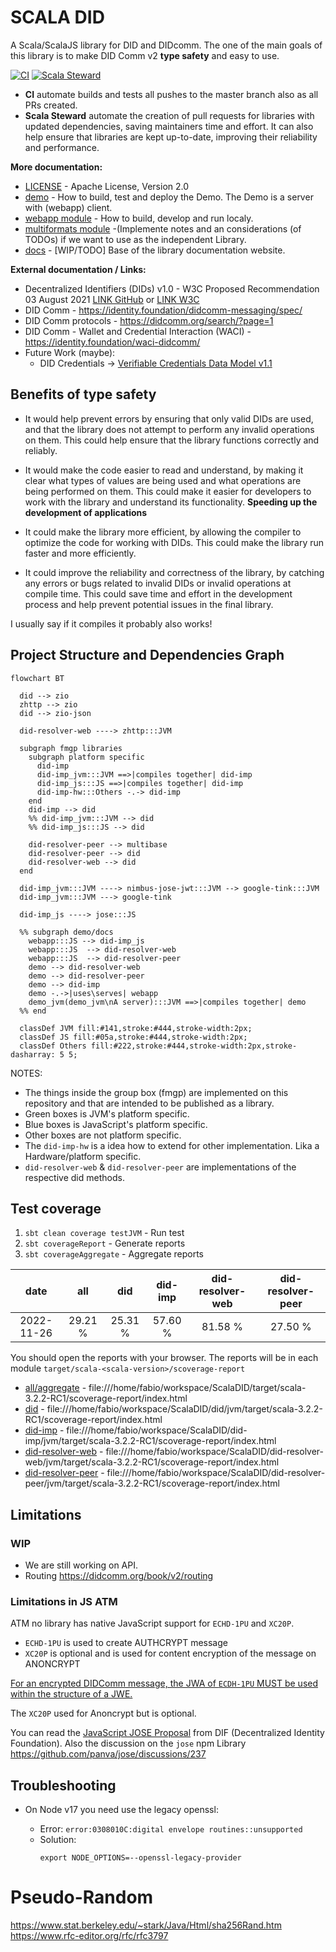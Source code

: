 # SCALA DID

A Scala/ScalaJS library for DID and DIDcomm.
The one of the main goals of this library is to make DID Comm v2 **type safety** and easy to use.


[![CI](https://github.com/FabioPinheiro/scala-did/actions/workflows/ci.yml/badge.svg)](https://github.com/FabioPinheiro/scala-did/actions/workflows/ci.yml)
[![Scala Steward](https://github.com/FabioPinheiro/scala-did/actions/workflows/scala-steward.yml/badge.svg)](https://github.com/FabioPinheiro/scala-did/actions/workflows/scala-steward.yml)
 - **CI** automate builds and tests all pushes to the master branch also as all PRs created.
 - **Scala Steward** automate the creation of pull requests for libraries with updated dependencies, saving maintainers time and effort. It can also help ensure that libraries are kept up-to-date, improving their reliability and performance.


**More documentation:**
- [LICENSE](LICENSE) - Apache License, Version 2.0
- [demo](demo/README.md) - How to build, test and deploy the Demo. The Demo is a server with (webapp) client.  
- [webapp module](webapp/README.md) - How to build, develop and run localy.
- [multiformats module](multiformats/README.md) -(Implemente notes and an considerations (of TODOs) if we want to use as the independent Library.
- [docs](docs/) - [WIP/TODO] Base of the library documentation website.
  <!-- - [docs/readme.md](docs/readme.md) - TODO -->

**External documentation / Links:**
- Decentralized Identifiers (DIDs) v1.0 - W3C Proposed Recommendation 03 August 2021 [LINK GitHub](https://w3c.github.io/did-core/) or [LINK W3C](https://www.w3.org/TR/did-core/)
- DID Comm - <https://identity.foundation/didcomm-messaging/spec/>
- DID Comm protocols - <https://didcomm.org/search/?page=1>
- DID Comm - Wallet and Credential Interaction (WACI) - https://identity.foundation/waci-didcomm/
- Future Work (maybe):
  - DID Credentials -> [Verifiable Credentials Data Model v1.1](https://www.w3.org/TR/vc-data-model/)
## Benefits of type safety

- It would help prevent errors by ensuring that only valid DIDs are used, and that the library does not attempt to perform any invalid operations on them. This could help ensure that the library functions correctly and reliably.

- It would make the code easier to read and understand, by making it clear what types of values are being used and what operations are being performed on them. This could make it easier for developers to work with the library and understand its functionality. **Speeding up the development of applications**

- It could make the library more efficient, by allowing the compiler to optimize the code for working with DIDs. This could make the library run faster and more efficiently.

- It could improve the reliability and correctness of the library, by catching any errors or bugs related to invalid DIDs or invalid operations at compile time. This could save time and effort in the development process and help prevent potential issues in the final library.

I usually say if it compiles it probably also works! 

## Project Structure and Dependencies Graph

```mermaid
flowchart BT

  did --> zio
  zhttp --> zio
  did --> zio-json

  did-resolver-web ----> zhttp:::JVM

  subgraph fmgp libraries
    subgraph platform specific
      did-imp
      did-imp_jvm:::JVM ==>|compiles together| did-imp
      did-imp_js:::JS ==>|compiles together| did-imp
      did-imp-hw:::Others -.-> did-imp
    end
    did-imp --> did
    %% did-imp_jvm:::JVM --> did
    %% did-imp_js:::JS --> did
    
    did-resolver-peer --> multibase
    did-resolver-peer --> did
    did-resolver-web --> did
  end
  
  did-imp_jvm:::JVM ----> nimbus-jose-jwt:::JVM --> google-tink:::JVM
  did-imp_jvm:::JVM ---> google-tink

  did-imp_js ----> jose:::JS

  %% subgraph demo/docs
    webapp:::JS --> did-imp_js
    webapp:::JS  --> did-resolver-web
    webapp:::JS  --> did-resolver-peer
    demo --> did-resolver-web
    demo --> did-resolver-peer
    demo --> did-imp 
    demo -.->|uses\serves| webapp
    demo_jvm(demo_jvm\nA server):::JVM ==>|compiles together| demo
  %% end

  classDef JVM fill:#141,stroke:#444,stroke-width:2px;
  classDef JS fill:#05a,stroke:#444,stroke-width:2px;
  classDef Others fill:#222,stroke:#444,stroke-width:2px,stroke-dasharray: 5 5;

```

NOTES:

- The things inside the group box (fmgp) are implemented on this repository and that are intended to be published as a library.
- Green boxes is JVM's platform specific.
- Blue boxes is JavaScript's platform specific.
- Other boxes are not platform specific.
- The `did-imp-hw` is a idea how to extend for other implementation. Lika a Hardware/platform specific.
- `did-resolver-web` & `did-resolver-peer` are implementations of the respective did methods.

## Test coverage

1. `sbt clean coverage testJVM` - Run test
2. `sbt coverageReport` - Generate reports
3. `sbt coverageAggregate` - Aggregate reports

|   date   |  all  |  did  |did-imp|did-resolver-web|did-resolver-peer
|:--------:|:-----:|:-----:|:-----:|:--------------:|:--------------:
|2022-11-26|29.21 %|25.31 %|57.60 %|     81.58 %    |     27.50 %

You should open the reports with your browser. The reports will be in each module `target/scala-<scala-version>/scoverage-report`
- [all/aggregate](/target/scala-3.2.2-RC1/scoverage-report/index.html) - file:///home/fabio/workspace/ScalaDID/target/scala-3.2.2-RC1/scoverage-report/index.html
- [did](/did/jvm/target/scala-3.2.2-RC1/scoverage-report/index.html) - file:///home/fabio/workspace/ScalaDID/did/jvm/target/scala-3.2.2-RC1/scoverage-report/index.html
- [did-imp](/jvm/target/scala-3.2.2-RC1/scoverage-report/index.html) - file:///home/fabio/workspace/ScalaDID/did-imp/jvm/target/scala-3.2.2-RC1/scoverage-report/index.html
- [did-resolver-web](/jvm/target/scala-3.2.2-RC1/scoverage-report/index.html) - file:///home/fabio/workspace/ScalaDID/did-resolver-web/jvm/target/scala-3.2.2-RC1/scoverage-report/index.html
- [did-resolver-peer](/jvm/target/scala-3.2.2-RC1/scoverage-report/index.html) - file:///home/fabio/workspace/ScalaDID/did-resolver-peer/jvm/target/scala-3.2.2-RC1/scoverage-report/index.html

## Limitations

### WIP

- We are still working on API.
- Routing https://didcomm.org/book/v2/routing

### Limitations in JS ATM

ATM no library has native JavaScript support for `ECHD-1PU` and `XC20P`.
- `ECHD-1PU` is used to create AUTHCRYPT message
- `XC20P` is optional and is used for content encryption of the message on ANONCRYPT

[For an encrypted DIDComm message, the JWA of `ECDH-1PU` MUST be used within the structure of a JWE.](https://identity.foundation/didcomm-messaging/spec/#sender-authenticated-encryption)

The `XC20P` used for Anoncrypt but is optional.

You can read the [JavaScript JOSE Proposal](<https://hackmd.io/@IyhpRay4QVC_ozugDsQAQg/S1QlYJN0d>) from DIF (Decentralized Identity Foundation).
Also the discussion on the `jose` npm Library <https://github.com/panva/jose/discussions/237>

## Troubleshooting

- On Node v17 you need use the legacy openssl:

  - Error: `error:0308010C:digital envelope routines::unsupported`
  - Solution:
    ```shell
    export NODE_OPTIONS=--openssl-legacy-provider
    ```
# Pseudo-Random

https://www.stat.berkeley.edu/~stark/Java/Html/sha256Rand.htm
https://www.rfc-editor.org/rfc/rfc3797

